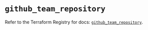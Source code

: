 # `github_team_repository`

Refer to the Terraform Registry for docs: [`github_team_repository`](https://registry.terraform.io/providers/integrations/github/6.2.3/docs/resources/team_repository).
